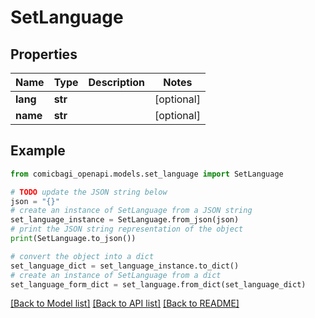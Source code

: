 # SetLanguage


## Properties

Name | Type | Description | Notes
------------ | ------------- | ------------- | -------------
**lang** | **str** |  | [optional] 
**name** | **str** |  | [optional] 

## Example

```python
from comicbagi_openapi.models.set_language import SetLanguage

# TODO update the JSON string below
json = "{}"
# create an instance of SetLanguage from a JSON string
set_language_instance = SetLanguage.from_json(json)
# print the JSON string representation of the object
print(SetLanguage.to_json())

# convert the object into a dict
set_language_dict = set_language_instance.to_dict()
# create an instance of SetLanguage from a dict
set_language_form_dict = set_language.from_dict(set_language_dict)
```
[[Back to Model list]](../README.md#documentation-for-models) [[Back to API list]](../README.md#documentation-for-api-endpoints) [[Back to README]](../README.md)


